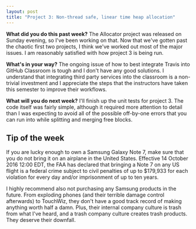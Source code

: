 ```yaml
---
layout: post
title: "Project 3: Non-thread safe, linear time heap allocation"
---
```


**What did you do this past week?** The Allocator project was released on Sunday evening, so I've been working on that. Now that we've gotten past the chaotic first two projects, I think we've worked out most of the major issues. I am reasonably satisfied with how project 3 is being run.

**What's in your way?** The ongoing issue of how to best integrate Travis into GitHub Classroom is tough and I don't have any good solutions. I understand that integrating third party services into the classroom is a non-trivial investment and I appreciate the steps that the instructors have taken this semester to improve their workflows.

**What will you do next week?** I'll finish up the unit tests for project 3. The code itself was fairly simple, although it required more attention to detail than I was expecting to avoid all of the possible off-by-one errors that you can run into while splitting and merging free blocks.

## Tip of the week

If you are lucky enough to own a Samsung Galaxy Note 7, make sure that you do not bring it on an airplane in the United States. Effective 14 October 2016 12:00 EDT, the FAA has declared that bringing a Note 7 on any US flight is a federal crime subject to civil penalties of up to $179,933 for each violation for every day and/or imprisonment of up to ten years.

I highly recommend also not purchasing any Samsung products in the future. From exploding phones (and their terrible damage control afterwards) to TouchWiz, they don't have a good track record of making anything worth half a damn. Plus, their internal company culture is trash from what I've heard, and a trash company culture creates trash products. They deserve their downfall.
